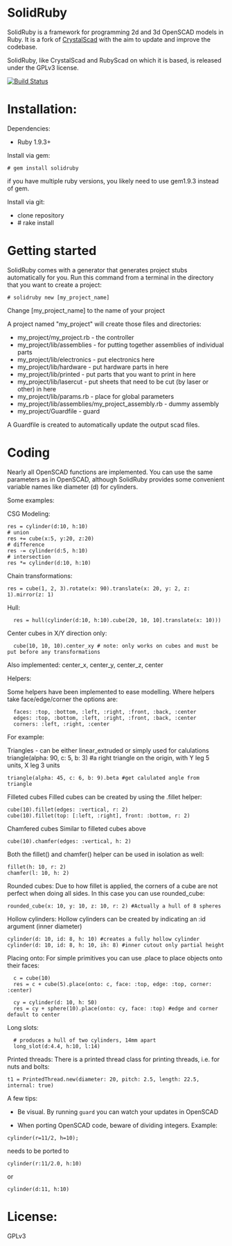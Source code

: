 SolidRuby
===========

SolidRuby is a framework for programming 2d and 3d OpenSCAD models in Ruby.
It is a fork of [CrystalScad](https://github.com/Joaz/CrystalScad) with the aim to update and improve the codebase.

SolidRuby, like CrystalScad and RubyScad on which it is based, is released under the GPLv3 license.

[![Build Status](https://travis-ci.org/MC-Squared/SolidRuby.svg?branch=master)](https://travis-ci.org/MC-Squared/SolidRuby)

Installation:
===========

Dependencies:

- Ruby 1.9.3+

Install via gem:
```
# gem install solidruby
```

if you have multiple ruby versions, you likely need to use gem1.9.3 instead of gem.

Install via git:

- clone repository
- \# rake install

Getting started
===========
SolidRuby comes with a generator that generates project stubs automatically for you. Run this command from a terminal in the directory that you want to create a project:

```
# solidruby new [my_project_name]
```
Change [my_project_name] to the name of your project

A project named "my_project" will create those files and directories:

- my_project/my_project.rb - the controller
- my_project/lib/assemblies - for putting together assemblies of individual parts
- my_project/lib/electronics - put electronics here
- my_project/lib/hardware - put hardware parts in here
- my_project/lib/printed - put parts that you want to print in here
- my_project/lib/lasercut - put sheets that need to be cut (by laser or other) in here
- my_project/lib/params.rb - place for global parameters
- my_project/lib/assemblies/my_project_assembly.rb  - dummy assembly
- my_project/Guardfile - guard

A Guardfile is created to automatically update the output scad files.

Coding
===========
Nearly all OpenSCAD functions are implemented. You can use the same parameters as in OpenSCAD, although SolidRuby provides some convenient variable names like diameter (d) for cylinders.

Some examples:

CSG Modeling:
```
res = cylinder(d:10, h:10)
# union
res += cube(x:5, y:20, z:20)
# difference
res -= cylinder(d:5, h:10)
# intersection
res *= cylinder(d:10, h:10)
```

Chain transformations:  
```
res = cube(1, 2, 3).rotate(x: 90).translate(x: 20, y: 2, z: 1).mirror(z: 1)
```


Hull:   
```
  res = hull(cylinder(d:10, h:10).cube(20, 10, 10].translate(x: 10)))
```

Center cubes in X/Y direction only:    
```
  cube(10, 10, 10).center_xy # note: only works on cubes and must be put before any transformations
```

Also implemented: center_x, center_y, center_z, center

Helpers:

Some helpers have been implemented to ease modelling.
Where helpers take face/edge/corner the options are:
```
  faces: :top, :bottom, :left, :right, :front, :back, :center
  edges: :top, :bottom, :left, :right, :front, :back, :center
  corners: :left, :right, :center
```
For example:

Triangles - can be either linear_extruded or simply used for calulations
  triangle(alpha: 90, c: 5, b: 3) #a right triangle on the origin, with Y leg 5 units, X leg 3 units
```
triangle(alpha: 45, c: 6, b: 9).beta #get calulated angle from triangle
```

Filleted cubes
Filled cubes can be created by using the .fillet helper:
```
cube(10).fillet(edges: :vertical, r: 2)
cube(10).fillet(top: [:left, :right], front: :bottom, r: 2)
```

Chamfered cubes
Similar to filleted cubes above
```
cube(10).chamfer(edges: :vertical, h: 2)
```

Both the fillet() and chamfer() helper can be used in isolation as well:
```
fillet(h: 10, r: 2)
chamfer(l: 10, h: 2)
```

Rounded cubes:
Due to how fillet is applied, the corners of a cube are not perfect when doing all sides.
In this case you can use rounded_cube:
```
rounded_cube(x: 10, y: 10, z: 10, r: 2) #Actually a hull of 8 spheres
```

Hollow cylinders:
Hollow cylinders can be created by indicating an :id argument (inner diameter)
```
cylinder(d: 10, id: 8, h: 10) #creates a fully hollow cylinder
cylinder(d: 10, id: 8, h: 10, ih: 8) #inner cutout only partial height
```

Placing onto:
For simple primitives you can use .place to place objects onto their faces:
```
  c = cube(10)
  res = c + cube(5).place(onto: c, face: :top, edge: :top, corner: :center)

  cy = cylinder(d: 10, h: 50)
  res = cy + sphere(10).place(onto: cy, face: :top) #edge and corner default to center
```

Long slots:   
```
  # produces a hull of two cylinders, 14mm apart        
  long_slot(d:4.4, h:10, l:14)  
```

Printed threads:
There is a printed thread class for printing threads, i.e. for nuts and bolts:
```
t1 = PrintedThread.new(diameter: 20, pitch: 2.5, length: 22.5, internal: true)
```


A few tips:
- Be visual. By running `guard` you can watch your updates in OpenSCAD

- When porting OpenSCAD code, beware of dividing integers. Example:
```
cylinder(r=11/2, h=10);
```
needs to be ported to
```
cylinder(r:11/2.0, h:10)
```
or
```
cylinder(d:11, h:10)
```


License:
===========
GPLv3
